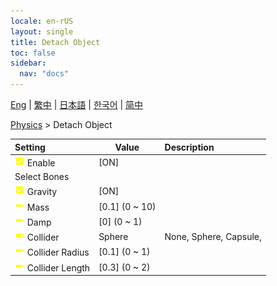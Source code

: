 ```yaml
---
locale: en-rUS
layout: single
title: Detach Object
toc: false
sidebar:
  nav: "docs"
---
```

[Eng](/dancexr/menu/2025.4/actor/detach_object) | [繁中](/tw/dancexr/menu/2025.4/actor/detach_object) | [日本語](/jp/dancexr/menu/2025.4/actor/detach_object) | [한국어](/kr/dancexr/menu/2025.4/actor/detach_object) | [简中](/zh/dancexr/menu/2025.4/actor/detach_object)

[Physics](../menu#Physics) > Detach Object



| Setting | Value | Description |
| :--- | --- | :--- |
|<nobr> ![check_on icon](/images/icon/ic_check_on.png)  Enable</nobr>| [ON] | 
|<nobr> Select Bones</nobr>|| 
|<nobr> ![check_on icon](/images/icon/ic_check_on.png)  Gravity</nobr>| [ON] | 
|<nobr> ![slider icon](/images/icon/ic_slider.png)  Mass</nobr>| [0.1] (0 ~ 10) | 
|<nobr> ![slider icon](/images/icon/ic_slider.png)  Damp</nobr>| [0] (0 ~ 1) | 
|<nobr> ![toggle_on icon](/images/icon/ic_toggle_on.png)  Collider</nobr>| Sphere | None, Sphere, Capsule, 
|<nobr> ![slider icon](/images/icon/ic_slider.png)  Collider Radius</nobr>| [0.1] (0 ~ 1) | 
|<nobr> ![slider icon](/images/icon/ic_slider.png)  Collider Length</nobr>| [0.3] (0 ~ 2) | 
